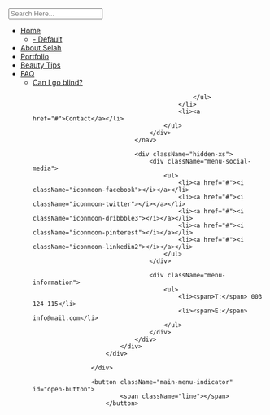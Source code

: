    <div className="menu-wrap">
                        <div className="menu-content">
                            <div className="navigation">
                                <span className="pe-7s-close close-menu" id="close-button"></span>
                                <div className="search-wrap js-ui-search">
                                    <input className="js-ui-text" type="text" placeholder="Search Here..."/>
                                        <span className="eks js-ui-close"></span>
                                </div>
                                </div>
                                <nav className="menu">
                                    <div className="menu-list">
                                        <ul>
                                            <li className="menu-item-has-children"><a href="#">Home</a>
                                                <ul className="sub-menu">
                                                    <li><a href="index.html">- Default</a></li>
                                                </ul>
                                            </li>
                                            <li><a href="#">About Selah</a></li>
                                            <li className="menu-item-has-children"><a href="#">Portfolio</a>
                                            </li>
                                            <li className="menu-item-has-children"><a href="#">Beauty Tips</a></li>
                                            <li className="menu-item-has-children"><a href="#">FAQ</a>
                                                <ul className="sub-menu">
                                                    <li><a href="#">Can I go blind?</a></li>

                                                </ul>
                                            </li>
                                            <li><a href="#">Contact</a></li>
                                        </ul>
                                    </div>
                                </nav>

                                <div className="hidden-xs">
                                    <div className="menu-social-media">
                                        <ul>
                                            <li><a href="#"><i className="iconmoon-facebook"></i></a></li>
                                            <li><a href="#"><i className="iconmoon-twitter"></i></a></li>
                                            <li><a href="#"><i className="iconmoon-dribbble3"></i></a></li>
                                            <li><a href="#"><i className="iconmoon-pinterest"></i></a></li>
                                            <li><a href="#"><i className="iconmoon-linkedin2"></i></a></li>
                                        </ul>
                                    </div>

                                    <div className="menu-information">
                                        <ul>
                                            <li><span>T:</span> 003 124 115</li>
                                            <li><span>E:</span> info@mail.com</li>
                                        </ul>
                                    </div>
                                </div>
                            </div>
                        </div>

                    </div>

                    <button className="main-menu-indicator" id="open-button">
                            <span className="line"></span>
                        </button>